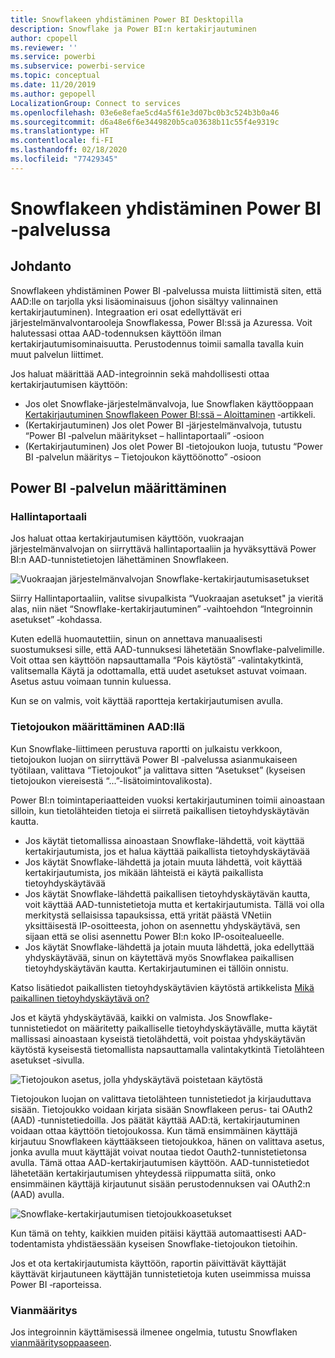 ```yaml
---
title: Snowflakeen yhdistäminen Power BI Desktopilla
description: Snowflake ja Power BI:n kertakirjautuminen
author: cpopell
ms.reviewer: ''
ms.service: powerbi
ms.subservice: powerbi-service
ms.topic: conceptual
ms.date: 11/20/2019
ms.author: gepopell
LocalizationGroup: Connect to services
ms.openlocfilehash: 03e6e8efae5cd4a5f61e3d07bc0b3c524b3b0a46
ms.sourcegitcommit: d6a48e6f6e3449820b5ca03638b11c55f4e9319c
ms.translationtype: HT
ms.contentlocale: fi-FI
ms.lasthandoff: 02/18/2020
ms.locfileid: "77429345"
---
```

#  <a name="connecting-to-snowflake-in-power-bi-service"></a>Snowflakeen yhdistäminen Power BI ‑palvelussa

## <a name="introduction"></a>Johdanto

Snowflakeen yhdistäminen Power BI ‑palvelussa muista liittimistä siten, että AAD:lle on tarjolla yksi lisäominaisuus (johon sisältyy valinnainen kertakirjautuminen). Integraation eri osat edellyttävät eri järjestelmänvalvontarooleja Snowflakessa, Power BI:ssä ja Azuressa. Voit halutessasi ottaa AAD-todennuksen käyttöön ilman kertakirjautumisominaisuutta. Perustodennus toimii samalla tavalla kuin muut palvelun liittimet.

Jos haluat määrittää AAD-integroinnin sekä mahdollisesti ottaa kertakirjautumisen käyttöön:
* Jos olet Snowflake-järjestelmänvalvoja, lue Snowflaken käyttöoppaan [Kertakirjautuminen Snowflakeen Power BI:ssä – Aloittaminen](https://docs.snowflake.net/manuals/LIMITEDACCESS/oauth-powerbi.html) ‑artikkeli.
* (Kertakirjautuminen) Jos olet Power BI ‑järjestelmänvalvoja, tutustu “Power BI ‑palvelun määritykset – hallintaportaali” ‑osioon
* (Kertakirjautuminen) Jos olet Power BI ‑tietojoukon luoja, tutustu “Power BI ‑palvelun määritys – Tietojoukon käyttöönotto” ‑osioon

## <a name="power-bi-service-configuration"></a>Power BI ‑palvelun määrittäminen

### <a name="admin-portal"></a>Hallintaportaali

Jos haluat ottaa kertakirjautumisen käyttöön, vuokraajan järjestelmänvalvojan on siirryttävä hallintaportaaliin ja hyväksyttävä Power BI:n AAD-tunnistetietojen lähettäminen Snowflakeen.

![Vuokraajan järjestelmänvalvojan Snowflake-kertakirjautumisasetukset](media/service-connect-snowflake/snowflakessotenant.png)

Siirry Hallintaportaaliin, valitse sivupalkista “Vuokraajan asetukset" ja vieritä alas, niin näet “Snowflake-kertakirjautuminen” ‑vaihtoehdon “Integroinnin asetukset” ‑kohdassa.

Kuten edellä huomautettiin, sinun on annettava manuaalisesti suostumuksesi sille, että AAD-tunnuksesi lähetetään Snowflake-palvelimille. Voit ottaa sen käyttöön napsauttamalla “Pois käytöstä” ‑valintakytkintä, valitsemalla Käytä ja odottamalla, että uudet asetukset astuvat voimaan. Asetus astuu voimaan tunnin kuluessa.

Kun se on valmis, voit käyttää raportteja kertakirjautumisen avulla.

### <a name="configuring-a-dataset-with-aad"></a>Tietojoukon määrittäminen AAD:llä

Kun Snowflake-liittimeen perustuva raportti on julkaistu verkkoon, tietojoukon luojan on siirryttävä Power BI ‑palvelussa asianmukaiseen työtilaan, valittava “Tietojoukot” ja valittava sitten “Asetukset” (kyseisen tietojoukon viereisestä “...”-lisätoimintovalikosta).

Power BI:n toimintaperiaatteiden vuoksi kertakirjautuminen toimii ainoastaan silloin, kun tietolähteiden tietoja ei siirretä paikallisen tietoyhdyskäytävän kautta.

* Jos käytät tietomallissa ainoastaan Snowflake-lähdettä, voit käyttää kertakirjautumista, jos et halua käyttää paikallista tietoyhdyskäytävää
* Jos käytät Snowflake-lähdettä ja jotain muuta lähdettä, voit käyttää kertakirjautumista, jos mikään lähteistä ei käytä paikallista tietoyhdyskäytävää
* Jos käytät Snowflake-lähdettä paikallisen tietoyhdyskäytävän kautta, voit käyttää AAD-tunnistetietoja mutta et kertakirjautumista. Tällä voi olla merkitystä sellaisissa tapauksissa, että yrität päästä VNetiin yksittäisestä IP-osoitteesta, johon on asennettu yhdyskäytävä, sen sijaan että se olisi asennettu Power BI:n koko IP-osoitealueelle.
* Jos käytät Snowflake-lähdettä ja jotain muuta lähdettä, joka edellyttää yhdyskäytävää, sinun on käytettävä myös Snowflakea paikallisen tietoyhdyskäytävän kautta. Kertakirjautuminen ei tällöin onnistu.

Katso lisätiedot paikallisten tietoyhdyskäytävien käytöstä artikkelista [Mikä paikallinen tietoyhdyskäytävä on?](https://docs.microsoft.com/power-bi/service-gateway-onprem)

Jos et käytä yhdyskäytävää, kaikki on valmista. Jos Snowflake-tunnistetiedot on määritetty paikalliselle tietoyhdyskäytävälle, mutta käytät mallissasi ainoastaan kyseistä tietolähdettä, voit poistaa yhdyskäytävän käytöstä kyseisestä tietomallista napsauttamalla valintakytkintä Tietolähteen asetukset ‑sivulla.

![Tietojoukon asetus, jolla yhdyskäytävä poistetaan käytöstä](media/service-connect-snowflake/snowflake_gateway_toggle_off.png)

Tietojoukon luojan on valittava tietolähteen tunnistetiedot ja kirjauduttava sisään. Tietojoukko voidaan kirjata sisään Snowflakeen perus- tai OAuth2 (AAD) ‑tunnistetiedoilla. Jos päätät käyttää AAD:tä, kertakirjautuminen voidaan ottaa käyttöön tietojoukossa. Kun tämä ensimmäinen käyttäjä kirjautuu Snowflakeen käyttääkseen tietojoukkoa, hänen on valittava asetus, jonka avulla muut käyttäjät voivat noutaa tiedot Oauth2-tunnistetietonsa avulla. Tämä ottaa AAD-kertakirjautumisen käyttöön. AAD-tunnistetiedot lähetetään kertakirjautumisen yhteydessä riippumatta siitä, onko ensimmäinen käyttäjä kirjautunut sisään perustodennuksen vai OAuth2:n (AAD) avulla. 

![Snowflake-kertakirjautumisen tietojoukkoasetukset](media/service-connect-snowflake/snowflakessocredui.png)

Kun tämä on tehty, kaikkien muiden pitäisi käyttää automaattisesti AAD-todentamista yhdistäessään kyseisen Snowflake-tietojoukon tietoihin.

Jos et ota kertakirjautumista käyttöön, raportin päivittävät käyttäjät käyttävät kirjautuneen käyttäjän tunnistetietoja kuten useimmissa muissa Power BI ‑raporteissa.

### <a name="troubleshooting"></a>Vianmääritys

Jos integroinnin käyttämisessä ilmenee ongelmia, tutustu Snowflaken [vianmääritysoppaaseen](https://docs.snowflake.net/manuals/LIMITEDACCESS/oauth-powerbi.html#troubleshooting).

